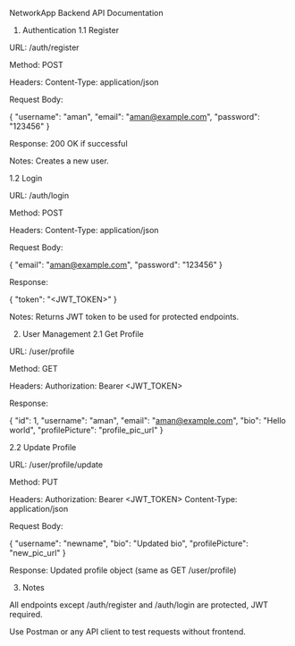 NetworkApp Backend API Documentation
1. Authentication
1.1 Register

URL: /auth/register

Method: POST

Headers: Content-Type: application/json

Request Body:

{
  "username": "aman",
  "email": "aman@example.com",
  "password": "123456"
}


Response: 200 OK if successful

Notes: Creates a new user.

1.2 Login

URL: /auth/login

Method: POST

Headers: Content-Type: application/json

Request Body:

{
  "email": "aman@example.com",
  "password": "123456"
}


Response:

{
  "token": "<JWT_TOKEN>"
}


Notes: Returns JWT token to be used for protected endpoints.

2. User Management
2.1 Get Profile

URL: /user/profile

Method: GET

Headers:
Authorization: Bearer <JWT_TOKEN>

Response:

{
  "id": 1,
  "username": "aman",
  "email": "aman@example.com",
  "bio": "Hello world",
  "profilePicture": "profile_pic_url"
}

2.2 Update Profile

URL: /user/profile/update

Method: PUT

Headers:
Authorization: Bearer <JWT_TOKEN>
Content-Type: application/json

Request Body:

{
  "username": "newname",
  "bio": "Updated bio",
  "profilePicture": "new_pic_url"
}


Response: Updated profile object (same as GET /user/profile)

3. Notes

All endpoints except /auth/register and /auth/login are protected, JWT required.

Use Postman or any API client to test requests without frontend.